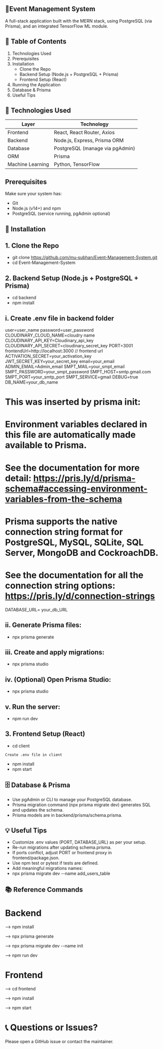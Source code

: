## 🎉Event Management System
A full-stack application built with the MERN stack, using PostgreSQL (via Prisma), and an integrated TensorFlow ML module.

## 🧭 Table of Contents

1. Technologies Used
2. Prerequisites
3. Installation
   * Clone the Repo
   * Backend Setup (Node.js + PostgreSQL + Prisma)
   * Frontend Setup (React)
4. Running the Application
5. Database & Prisma
6. Useful Tips
   
## 🌟 Technologies Used

| Layer            | Technology                      |
| ---------------- | ------------------------------- |
| Frontend         | React, React Router, Axios      |
| Backend          | Node.js, Express, Prisma ORM    |
| Database         | PostgreSQL (manage via pgAdmin) |
| ORM              | Prisma                          |
| Machine Learning | Python, TensorFlow              |


##  Prerequisites
Make sure your system has:

* Git
* Node.js (v14+) and npm
* PostgreSQL (service running, pgAdmin optional)

## 🚀 Installation

## 1. Clone the Repo

   * git clone https://github.com/mu-subhan/Event-Management-System.git
   * cd Event-Management-System
   
## 2. Backend Setup (Node.js + PostgreSQL + Prisma)

   * cd backend
   * npm install
     
## i. Create .env file in backend folder
user=user_name
password=user_password
CLOUDINARY_CLOUD_NAME=cloudry name
CLOUDINARY_API_KEY=Cloudinary_api_key
CLOUDINARY_API_SECRET=cloudinary_secret_key
PORT=3001
frontendUrl=http://localhost:3000 // frontend url
ACTIVATION_SECRET=your_activation_key
JWT_SECRET_KEY=your_secret_key
email=your_email
ADMIN_EMAIL=Admin_email
SMPT_MAIL=your_smpt_email
SMPT_PASSWORD=your_smpt_password
SMPT_HOST=smtp.gmail.com
SMPT_PORT=your_smtp_port
SMPT_SERVICE=gmail
DEBUG=true
DB_NAME=your_db_name

# This was inserted by prisma init:

# Environment variables declared in this file are automatically made available to Prisma.

# See the documentation for more detail: https://pris.ly/d/prisma-schema#accessing-environment-variables-from-the-schema

# Prisma supports the native connection string format for PostgreSQL, MySQL, SQLite, SQL Server, MongoDB and CockroachDB.

# See the documentation for all the connection string options: https://pris.ly/d/connection-strings

DATABASE_URL= your_db_URL


## ii. Generate Prisma files:

   * npx prisma generate
     
## iii. Create and apply migrations:

   * npx prisma studio
     
## iv. (Optional) Open Prisma Studio:
   
   * npx prisma studio

## v. Run the server:

   * npm run dev

## 3. Frontend Setup (React)

   * cd client
     
    Create .env file in client
    
   * npm install
   * npm start

## 🗄️ Database & Prisma

* Use pgAdmin or CLI to manage your PostgreSQL database.
* Prisma migration command (npx prisma migrate dev) generates SQL and updates the schema. 
* Prisma models are in backend/prisma/schema.prisma.

## 💡 Useful Tips

* Customize .env values (PORT, DATABASE_URL) as per your setup.
* Re-run migrations after updating schema.prisma.
* If ports conflict, adjust PORT or frontend proxy in frontend/package.json.
* Use npm test or pytest if tests are defined.
* Add meaningful migrations names:
* npx prisma migrate dev --name add_users_table

## 📚 Reference Commands

# Backend
-->  npm install

-->  npx prisma generate

-->  npx prisma migrate dev --name init

-->  npm run dev

# Frontend
-->  cd frontend

-->  npm install

-->  npm start

# 📞 Questions or Issues?
Please open a GitHub issue or contact the maintainer.
